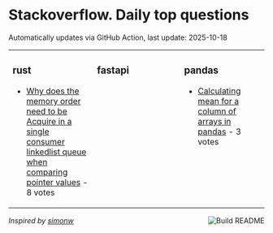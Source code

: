 # Stackoverflow. Daily top questions 

Automatically updates via GitHub Action, last update: <!-- date starts -->2025-10-18<!-- date ends -->


<table><tr><td valign="top" width="33%">

### rust
<!-- rust starts -->
* [Why does the memory order need to be Acquire in a single consumer linkedlist queue when comparing pointer values](https://stackoverflow.com/questions/79793240/why-does-the-memory-order-need-to-be-acquire-in-a-single-consumer-linked-list-qu) - 8 votes
<!-- rust ends -->
</td><td valign="top" width="34%">


### fastapi
<!-- fastapi starts -->

<!-- fastapi ends -->
</td><td valign="top" width="34%">


### pandas
<!-- pandas starts -->
* [Calculating mean for a column of arrays in pandas](https://stackoverflow.com/questions/79793610/calculating-mean-for-a-column-of-arrays-in-pandas) - 3 votes
<!-- pandas ends -->
</td></tr></table>

<a href="https://github.com/hp0404/hp0404/actions"><img src="https://github.com/hp0404/hp0404/workflows/Build%20README/badge.svg" align="right" alt="Build README"></a> <p>*Inspired by  [simonw](https://github.com/simonw/simonw)*</p>
